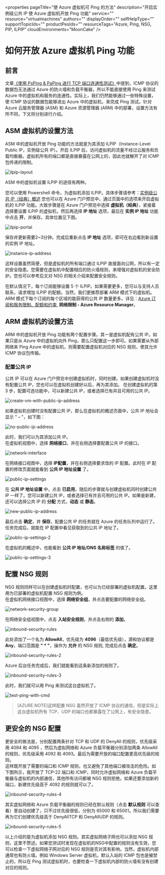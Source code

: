 <properties
	pageTitle="使 Azure 虚拟机可 Ping 的方法"
	description="开启实例级公共 IP 使 Azure 虚拟机开放 Ping 功能"
	service=""
	resource="virtualmachines"
	authors=""
	displayOrder=""
	selfHelpType=""
    supportTopicIds=""
    productPesIds=""
    resourceTags="Azure, Ping, NSG, PIP, ILPIP"​
    cloudEnvironments="MoonCake" />
<tags
	ms.service="virtual-machines-aog"
	ms.date=""
	wacn.date="1/20/2016" />
# 如何开放 Azure 虚拟机 Ping 功能

## 前言

文章[《使用 PsPing & PaPing 进行 TCP 端口连通性测试》](/documentation/articles/aog-virtual-network-tcp-psping-paping-connectivity/)中提到，ICMP 协议的数据包无法通过 Azure 的防火墙和负载平衡器，所以不能直接使用 Ping 来测试 Azure 中的虚拟机和服务的连通性。实际上，我们仍然能够通过一些特殊设置，使 ICMP 协议的数据包能够进出 Azure 中的虚拟机，来完成 Ping 测试。针对 Azure 云服务管理器 (ASM) 和 Azure 资源管理器 (ARM) 中的部署，设置方法有所不同，下文将分别进行介绍。

## ASM 虚拟机的设置方法

ASM 中的虚拟机开放 Ping 功能的方法就是为其添加 ILPIP（Instance-Level Public IP，实例级公共 IP）。开启 ILPIP 后，访问虚拟机的流量不经过云服务和负载均衡器。虚拟机所有的端口都是直接暴露在公网上的，因此也就解开了对 ICMP 包传递的限制。

![ilpip-layout](./media/aog-virtual-machines-howto-verify-connectivity-with-ping-command/ilpip-layout.png)

ASM 中的虚拟机设置 ILPIP 的途径有两种。

您可以使用 Powershell 命令，为虚拟机添加 ILPIP。具体步骤请参考：[实例级公共 IP（经典）概述](/documentation/articles/virtual-networks-instance-level-public-ip/)
您也可以在 Azure 门户预览中，通过页面中的选项来开启虚拟机的 ILPIP 功能。大致步骤是在 Azure 门户预览中选择 **虚拟机（经典）**，紧接着选择要设置 ILPIP 的虚拟机，然后再选择 **IP 地址** 选项，最后在 **实例 IP 地址** 功能中点击 **开**，并保存。具体位置见下图。

![ilpip-portal](./media/aog-virtual-machines-howto-verify-connectivity-with-ping-command/ilpip-portal.png)

保存并更新需要2~3分钟。完成后重新点击 **IP 地址** 选项，即可在右边看到新设置的实例 IP 地址。

![instance-ip-address](./media/aog-virtual-machines-howto-verify-connectivity-with-ping-command/instance-ip-address.png)

这样设置虽然简便，但是虚拟机的所有端口通过 ILPIP 直接面向公网，所以有一定的安全隐患。您需要在虚拟机中配置相应的防火墙规则，来增强对虚拟机的安全防护。您也可以参考后文对 NSG 的相关介绍来配置安全规则。

在默认情况下，每个订阅能够设置 5 个 ILPIP。如果需要更多，您可以与支持人员联系，请求增加 ILPIP 的配额。当然，我们更推荐部署 ARM 模式下的虚拟机。ARM 模式下每个订阅的每个区域的能获得的公共 IP 数量更多。详见：[Azure 订阅和服务限制、配额和约束](/documentation/articles/azure-subscription-service-limits/#networking-limits), **网络限制 - Azure Resource Manager**。

## ARM 虚拟机的设置方法

ARM 中的虚拟机开放 Ping 功能有两个配置步骤。其一是虚拟机配有公共 IP。如果只是从 Azure 中的虚拟机向外 Ping，那么只配置这一步即可。如果需要从外部网络来 Ping Azure 中的虚拟机，则需要配置虚拟机对应的 NSG 规则，使其允许 ICMP 协议包传输。

### 配置公共 IP

公共 IP 可以在 Azure 门户预览中创建虚拟机时，同时创建。如果创建虚拟机时没有配置公共 IP，您也可以在虚拟机创建好以后，再为其添加。
在创建虚拟机的第 3 步，配置可选功能中，可以新建公共 IP，或者选择已有并且可用的公共 IP。

![create-vm-with-public-ip-address](./media/aog-virtual-machines-howto-verify-connectivity-with-ping-command/create-vm-with-public-ip-address.png)

如果虚拟机创建时没有配置公共 IP，那么在虚拟机的概述页面中，公共 IP 地址会显示 " **-** "，如下图：

![no-public-ip-address](./media/aog-virtual-machines-howto-verify-connectivity-with-ping-command/no-public-ip-address.png)

此时，我们可以为其添加公共 IP。<br>
在虚拟机视图中，选择 **网络接口**，并在右侧选择要配置公共 IP 的接口。

![network-interface](./media/aog-virtual-machines-howto-verify-connectivity-with-ping-command/network-interface.png)

在网络接口视图中，选择 **IP配置**，并在右侧选择要求改的 IP 配置。此时在 IP 配置的修改页面就能看到 **公共 IP 地址设置** 了。

![public-ip-settings](./media/aog-virtual-machines-howto-verify-connectivity-with-ping-command/public-ip-settings.png)

在 **公共 IP 地址设置** 中，点击 **已启用**，随后的步骤就与创建虚拟机同时创建公共 IP 一样了。您可以新建公共 IP，或者选择已有并且可用的公共 IP。如果是新建，还可以选择公共 IP 的 **分配** 方式，**动态** 或 **静态**。

![new-public-ip-address](./media/aog-virtual-machines-howto-verify-connectivity-with-ping-command/new-public-ip-address.png)

最后点击 **确定**，并 **保存**，配置公共 IP 的任务就在 Azure 的任务队列中运行了。<br>
任务完成后，就能在 IP 配置中看见获取到的公共 IP 地址了。

![public-ip-settings-2](./media/aog-virtual-machines-howto-verify-connectivity-with-ping-command/public-ip-settings-2.png)

在虚拟机的概述中，也能看到 **公共 IP 地址/DNS 名称标签** 的值了。

![public-ip-settings-3](./media/aog-virtual-machines-howto-verify-connectivity-with-ping-command/public-ip-settings-3.png)

## 配置 NSG 规则

NSG 规则同样可以在创建虚拟机时配置，也可以为已经部署的虚拟机配置。这里用为已部署的虚拟机配置 NSG 规则为例。<br>
在虚拟机网络接口视图中，选择 **网络安全组**，并点击要配置的网络安全组。

![network-security-group](./media/aog-virtual-machines-howto-verify-connectivity-with-ping-command/network-security-group.png)

在网络安全组视图中，点击 **入站安全规则**，并点击右侧的 **添加**。

![inbound-security-rules](./media/aog-virtual-machines-howto-verify-connectivity-with-ping-command/inbound-security-rules.png)

此处添加了一个名为 **AllowAll**，优先级为 **4096**（最低优先级），源和协议都是 **Any**，端口范围是 **" \* "**，操作为 **允许** 的 NSG 规则, 完成后点击 **确定**。

![inbound-security-rules-2](./media/aog-virtual-machines-howto-verify-connectivity-with-ping-command/inbound-security-rules-2.png)

Azure 后台任务完成后，我们就能看到这条新添加的规则了。

![inbound-security-rules-3](./media/aog-virtual-machines-howto-verify-connectivity-with-ping-command/inbound-security-rules-3.png)

此时，我们就可以用 Ping 来测试这台虚拟机了。


![test-ping-with-cmd](./media/aog-virtual-machines-howto-verify-connectivity-with-ping-command/test-ping-with-cmd.png)

>[AZURE.NOTE]这样配置 NSG 虽然开放了 ICMP 协议的通信，但是实际上这台虚拟机所有 TCP、UDP 的端口也都暴露在了公网上，有安全隐患。

## 更安全的 NSG 配置

更安全的做法是，分别配置两条针对 TCP 和 UDP 的 DenyAll 的规则，优先级采用 4094 和 4095 ，然后为虚拟网络和 Azure 负载平衡器分别添加两条 AllowAll 的规则，优先级采用 4092 和 4093。最后为需要开放的端口配置更高优先级的规则。<br>
这样既开放了需要的端口和 ICMP 规则，也又避免了其他端口被攻击的危险。如下图所示，我开放了 TCP-22 端口和 ICMP，同时允许虚拟网络和 Azure 负载平衡器与虚拟机的内部通信，其他所有访问都被 NSG 规则拒绝。如果还要添加新的端口，新建优先级高于 4092 的规则就可以了。

![inbound-security-rules-4](./media/aog-virtual-machines-howto-verify-connectivity-with-ping-command/inbound-security-rules-4.png)

其实虚拟网络和 Azure 负载平衡器的规则已经在默认规则（点击 **默认规则** 可以查看）里自动创建了，只不过优先级很低，分别为 65000 和 65001。所以我们需要再为它们创建优先级高于 DenyAllTCP 和 DenyAllUDP 的规则。

![inbound-security-rules-5](./media/aog-virtual-machines-howto-verify-connectivity-with-ping-command/inbound-security-rules-5.png)

以上介绍的是为虚拟机添加 NSG 规则。其实虚拟网络子网也可以添加 NSG 规则，这里不赘述。如果您测试时发现在虚拟机的NSG中配置的规则没有生效，您可以检查一下虚拟网络子网对应的 NSG 规则是否对其有影响。当然，虚拟机内部通常也有防火墙。例如 Windows Server 虚拟机，默认入站的 ICMP 包也是被禁止的，所以在 Ping 测试虚拟机时，也要检查一下虚拟机内部的防火墙有没有创建对应的规则。
